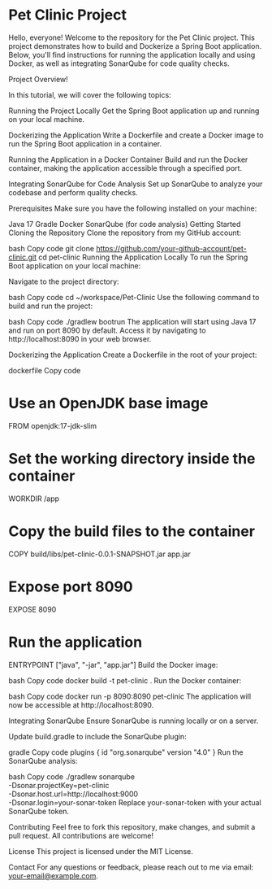 # Pet Clinic Project

Hello, everyone! Welcome to the repository for the Pet Clinic project. This project demonstrates how to build and Dockerize a Spring Boot application. Below, you'll find instructions for running the application locally and using Docker, as well as integrating SonarQube for code quality checks.




Project Overview!


In this tutorial, we will cover the following topics:

Running the Project Locally
Get the Spring Boot application up and running on your local machine.

Dockerizing the Application
Write a Dockerfile and create a Docker image to run the Spring Boot application in a container.

Running the Application in a Docker Container
Build and run the Docker container, making the application accessible through a specified port.

Integrating SonarQube for Code Analysis
Set up SonarQube to analyze your codebase and perform quality checks.

Prerequisites
Make sure you have the following installed on your machine:

Java 17
Gradle
Docker
SonarQube (for code analysis)
Getting Started
Cloning the Repository
Clone the repository from my GitHub account:

bash
Copy code
git clone https://github.com/your-github-account/pet-clinic.git
cd pet-clinic
Running the Application Locally
To run the Spring Boot application on your local machine:

Navigate to the project directory:

bash
Copy code
cd ~/workspace/Pet-Clinic
Use the following command to build and run the project:

bash
Copy code
./gradlew bootrun
The application will start using Java 17 and run on port 8090 by default. Access it by navigating to http://localhost:8090 in your web browser.

Dockerizing the Application
Create a Dockerfile in the root of your project:

dockerfile
Copy code
# Use an OpenJDK base image
FROM openjdk:17-jdk-slim

# Set the working directory inside the container
WORKDIR /app

# Copy the build files to the container
COPY build/libs/pet-clinic-0.0.1-SNAPSHOT.jar app.jar

# Expose port 8090
EXPOSE 8090

# Run the application
ENTRYPOINT ["java", "-jar", "app.jar"]
Build the Docker image:

bash
Copy code
docker build -t pet-clinic .
Run the Docker container:

bash
Copy code
docker run -p 8090:8090 pet-clinic
The application will now be accessible at http://localhost:8090.

Integrating SonarQube
Ensure SonarQube is running locally or on a server.

Update build.gradle to include the SonarQube plugin:

gradle
Copy code
plugins {
    id "org.sonarqube" version "4.0"
}
Run the SonarQube analysis:

bash
Copy code
./gradlew sonarqube \
  -Dsonar.projectKey=pet-clinic \
  -Dsonar.host.url=http://localhost:9000 \
  -Dsonar.login=your-sonar-token
Replace your-sonar-token with your actual SonarQube token.

Contributing
Feel free to fork this repository, make changes, and submit a pull request. All contributions are welcome!

License
This project is licensed under the MIT License.

Contact
For any questions or feedback, please reach out to me via email: your-email@example.com.

